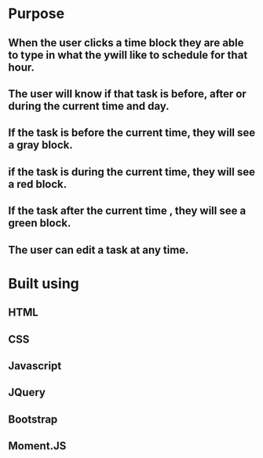 # Purpose
## When the user clicks a time block they are able to type in what the ywill like to schedule for that hour.
## The user will know if that task is before, after or during the current time and day.
## If the task is before the current time, they will see a gray block.
## if the task is during the current time, they will see a red block.
## If the task after the current time , they will see a green block.
## The user can edit a task at any time.

# Built using
## HTML
## CSS
## Javascript
## JQuery
## Bootstrap
## Moment.JS

